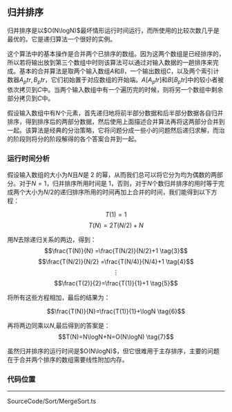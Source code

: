 <!-- @format -->

## 归并排序

归并排序是以$O(N\logN)$最坏情形运行时间运行，而所使用的比较次数几乎是最优的。它是递归算法一个很好的实例。

这个算法中的基本操作是合并两个已排序的数组。因为这两个数组是已经排序的，所以若将输出放到第三个数组中时则该算法可以通过对输入数据的一趟排序来完成。基本的合并算法是取两个输入数组$A$和$B$，一个输出数组$C$，以及两个索引计数器$A_ptr,B_ptr$，它们初始置于对应数组的开始端。$A[A_ptr]$和$B[B_ptr]$中的较小者被依次拷贝到$C$中。当两个输入数组中有一个遍历完的时候，则将另一个数组中剩余部分拷贝到$C$中。

假设输入数组中有$N$个元素，首先递归地将前半部分数据和后半部分数据各自归并排序，得到排序后的两部分数据，然后使用上面描述合并算法再将这两部分合并到一起。该算法是经典的分治策略，它将问题分成一些小的问题然后递归求解，而治的阶段则将分的阶段解得的各个答案合并到一起。

### 运行时间分析

假设输入数组的大小为$N$且$N$是 2 的幂，从而我们总可以将它分为均为偶数的两部分。对于$N=1$，归并排序所用时间是 1，否则，对于$N$个数归并排序的用时等于完成两个大小为$N/2$的递归排序所用的时间再加上合并的时间，我们能得到以下方程：

$$T(1)=1 \tag{1}$$
$$T(N)=2T(N/2)+N \tag{2}$$

用$N$去除递归关系的两边，得到：
$$\frac{T(N)}{N} =\frac{T(N/2)}{N/2}+1 \tag{3}$$
$$\frac{T(N/2)}{N/2} =\frac{T(N/4)}{N/4}+1 \tag{4}$$
$$\vdots$$
$$\frac{T(2)}{2}=\frac{T(1)}{1}+1 \tag{5}$$

将所有这些方程相加，最后的结果为：

$$\frac{T(N)}{N}=\frac{T(1)}{1}+\logN \tag{6}$$

再将两边同乘以$N$,最后得到的答案是：
$$T(N)=N\logN+N=O(N\logN) \tag{7}$$

虽然归并排序的运行时间是$O(N\logN)$，但它很难用于主存排序，主要的问题在于合并两个排序的数组需要线性附加内存。

### 代码位置

---

SourceCode/Sort/MergeSort.ts

